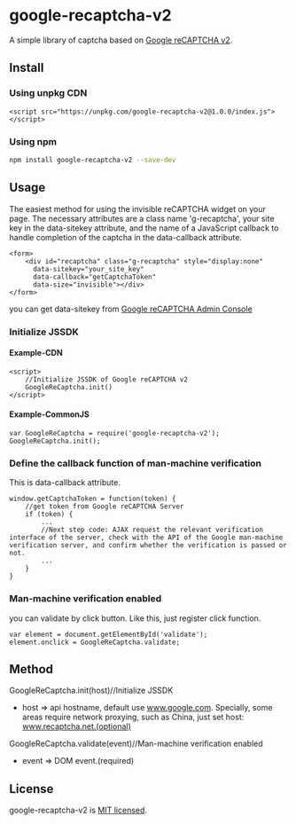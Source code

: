 # google-recaptcha-v2
A simple library of captcha based on [Google reCAPTCHA v2](https://developers.google.com/recaptcha/docs/invisible).

## Install
### Using unpkg CDN
```
<script src="https://unpkg.com/google-recaptcha-v2@1.0.0/index.js"></script>
```

### Using npm
```bash
npm install google-recaptcha-v2 --save-dev
```

## Usage
The easiest method for using the invisible reCAPTCHA widget on your page. The necessary attributes are a class name 'g-recaptcha', your site key in the data-sitekey attribute, and the name of a JavaScript callback to handle completion of the captcha in the data-callback attribute.

```
<form>
    <div id="recaptcha" class="g-recaptcha" style="display:none"
      data-sitekey="your_site_key"
      data-callback="getCaptchaToken"
      data-size="invisible"></div>
</form>
```
you can get data-sitekey from [Google reCAPTCHA Admin Console](https://www.google.com/recaptcha/admin/)

### Initialize JSSDK
#### Example-CDN
```
<script>
    //Initialize JSSDK of Google reCAPTCHA v2
    GoogleReCaptcha.init()
</script>
```

#### Example-CommonJS
```
var GoogleReCaptcha = require('google-recaptcha-v2');
GoogleReCaptcha.init();
```

### Define the callback function of man-machine verification
This is data-callback attribute.
```
window.getCaptchaToken = function(token) {
    //get token from Google reCAPTCHA Server
    if (token) {
        ...
        //Next step code: AJAX request the relevant verification interface of the server, check with the API of the Google man-machine verification server, and confirm whether the verification is passed or not.
        ...
    }
}
```
### Man-machine verification enabled
you can validate by click button. Like this, just register click function.
```
var element = document.getElementById('validate');
element.onclick = GoogleReCaptcha.validate;
```

## Method

GoogleReCaptcha.init(host)//Initialize JSSDK
- host => api hostname, default use www.google.com. Specially, some areas require network proxying, such as China, just set host: www.recaptcha.net.(optional)

GoogleReCaptcha.validate(event)//Man-machine verification enabled
- event => DOM event.(required)

## License
google-recaptcha-v2 is [MIT licensed](https://github.com/AmoyDreamer/google-recaptcha-v2/blob/master/LICENSE).
